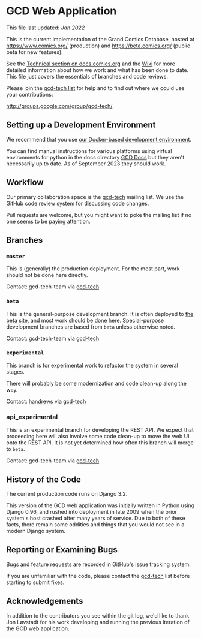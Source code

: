 # GCD Web Application

This file last updated: *Jan 2022*

This is the current implementation of the Grand Comics Database, hosted at
https://www.comics.org/ (production) and https://beta.comics.org/ (public beta
for new features).

See the [Technical section on docs.comics.org](https://docs.comics.org/wiki/Main_Page#Technical_Details)
and the [Wiki](https://github.com/GrandComicsDatabase/gcd-django/wiki) for more detailed information about how we work and what has been done to date.
This file just covers the essentials of branches and code reviews.

Please join the [gcd-tech list](http://groups.google.com/group/gcd-tech/) for
help and to find out where we could use your contributions:

http://groups.google.com/group/gcd-tech/

## Setting up a Development Environment

We recommend that you use [our Docker-based development environment](https://github.com/GrandComicsDatabase/gcd-django-docker).

You can find manual instructions for various platforms using virtual environments for python in the docs directory
[GCD Docs](https://github.com/GrandComicsDatabase/gcd-django/tree/beta/docs) but they aren't
necessarily up to date.  As of September 2023 they should work.

## Workflow

Our primary collaboration space is the
[gcd-tech](https://groups.google.com/group/gcd-tech/) mailing list.
We use the GitHub code review system for discussing code changes.

Pull requests are welcome, but you might want to poke the mailing list if
no one seems to be paying attention.

## Branches

### `master`

This is (generally) the production deployment.  For the most part, work
should not be done here directly.

Contact: gcd-tech-team
via [gcd-tech](https://groups.google.com/group/gcd-tech/)

### `beta`

This is the general-purpose development branch.  It is often deployed to
[the beta site](http://beta.comics.org/), and most work should be done here.
Special-purpose development branches are based from `beta` unless otherwise
noted.

Contact: gcd-tech-team
via [gcd-tech](https://groups.google.com/group/gcd-tech/)

### `experimental`

This branch is for experimental work to refactor the system in
several stages.

There will probably be some modernization and code clean-up along the way.

Contact: [handrews](https://github.com/handrews)
via [gcd-tech](https://groups.google.com/group/gcd-tech/)

### api_experimental

This is an experimental branch for developing the REST API. We expect that
proceeding here will also involve some code clean-up to move the web UI onto
the REST API.  It is not yet determined how often this branch will merge
to `beta`.

Contact: gcd-tech-team
via [gcd-tech](https://groups.google.com/group/gcd-tech/)

## History of the Code

The current production code runs on Django 3.2.

This version of the GCD web application was initially written in Python using
Django 0.96, and rushed into deployment in late 2009 when the prior system's
host crashed after many years of service.  Due to both of these facts, there
remain some oddities and things that you would not see in a modern Django system.

## Reporting or Examining Bugs

Bugs and feature requests are recorded in GitHub's issue tracking system.

If you are unfamiliar with the code, please contact the
[gcd-tech](https://groups.google.com/group/gcd-tech/) list before starting
to submit fixes.


## Acknowledgements

In addition to the contributors you see within the git log, we'd like to
thank Jon Løvstadt for his work developing and running the previous iteration
of the GCD web application.
